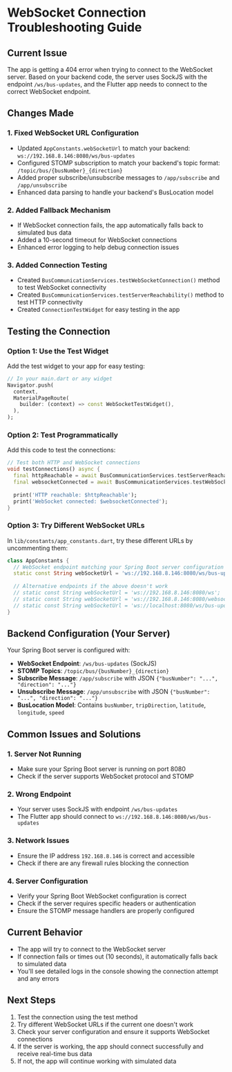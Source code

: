 # WebSocket Connection Troubleshooting Guide

## Current Issue
The app is getting a 404 error when trying to connect to the WebSocket server. Based on your backend code, the server uses SockJS with the endpoint `/ws/bus-updates`, and the Flutter app needs to connect to the correct WebSocket endpoint.

## Changes Made

### 1. Fixed WebSocket URL Configuration
- Updated `AppConstants.webSocketUrl` to match your backend: `ws://192.168.8.146:8080/ws/bus-updates`
- Configured STOMP subscription to match your backend's topic format: `/topic/bus/{busNumber}_{direction}`
- Added proper subscribe/unsubscribe messages to `/app/subscribe` and `/app/unsubscribe`
- Enhanced data parsing to handle your backend's BusLocation model

### 2. Added Fallback Mechanism
- If WebSocket connection fails, the app automatically falls back to simulated bus data
- Added a 10-second timeout for WebSocket connections
- Enhanced error logging to help debug connection issues

### 3. Added Connection Testing
- Created `BusCommunicationServices.testWebSocketConnection()` method to test WebSocket connectivity
- Created `BusCommunicationServices.testServerReachability()` method to test HTTP connectivity
- Created `ConnectionTestWidget` for easy testing in the app

## Testing the Connection

### Option 1: Use the Test Widget
Add the test widget to your app for easy testing:

```dart
// In your main.dart or any widget
Navigator.push(
  context,
  MaterialPageRoute(
    builder: (context) => const WebSocketTestWidget(),
  ),
);
```

### Option 2: Test Programmatically
Add this code to test the connections:

```dart
// Test both HTTP and WebSocket connections
void testConnections() async {
  final httpReachable = await BusCommunicationServices.testServerReachability();
  final websocketConnected = await BusCommunicationServices.testWebSocketConnection();
  
  print('HTTP reachable: $httpReachable');
  print('WebSocket connected: $websocketConnected');
}
```

### Option 3: Try Different WebSocket URLs
In `lib/constants/app_constants.dart`, try these different URLs by uncommenting them:

```dart
class AppConstants {
  // WebSocket endpoint matching your Spring Boot server configuration
  static const String webSocketUrl = 'ws://192.168.8.146:8080/ws/bus-updates';
  
  // Alternative endpoints if the above doesn't work
  // static const String webSocketUrl = 'ws://192.168.8.146:8080/ws';
  // static const String webSocketUrl = 'ws://192.168.8.146:8080/websocket';
  // static const String webSocketUrl = 'ws://localhost:8080/ws/bus-updates';
}
```

## Backend Configuration (Your Server)

Your Spring Boot server is configured with:
- **WebSocket Endpoint**: `/ws/bus-updates` (SockJS)
- **STOMP Topics**: `/topic/bus/{busNumber}_{direction}`
- **Subscribe Message**: `/app/subscribe` with JSON `{"busNumber": "...", "direction": "..."}`
- **Unsubscribe Message**: `/app/unsubscribe` with JSON `{"busNumber": "...", "direction": "..."}`
- **BusLocation Model**: Contains `busNumber`, `tripDirection`, `latitude`, `longitude`, `speed`

## Common Issues and Solutions

### 1. Server Not Running
- Make sure your Spring Boot server is running on port 8080
- Check if the server supports WebSocket protocol and STOMP

### 2. Wrong Endpoint
- Your server uses SockJS with endpoint `/ws/bus-updates`
- The Flutter app should connect to `ws://192.168.8.146:8080/ws/bus-updates`

### 3. Network Issues
- Ensure the IP address `192.168.8.146` is correct and accessible
- Check if there are any firewall rules blocking the connection

### 4. Server Configuration
- Verify your Spring Boot WebSocket configuration is correct
- Check if the server requires specific headers or authentication
- Ensure the STOMP message handlers are properly configured

## Current Behavior
- The app will try to connect to the WebSocket server
- If connection fails or times out (10 seconds), it automatically falls back to simulated data
- You'll see detailed logs in the console showing the connection attempt and any errors

## Next Steps
1. Test the connection using the test method
2. Try different WebSocket URLs if the current one doesn't work
3. Check your server configuration and ensure it supports WebSocket connections
4. If the server is working, the app should connect successfully and receive real-time bus data
5. If not, the app will continue working with simulated data 